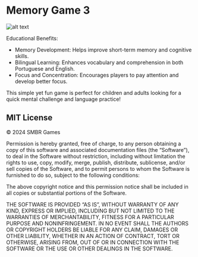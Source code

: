 # Memory Game 3

![alt text](https://cppgames.s3.sa-east-1.amazonaws.com/memory_game3.PNG)


Educational Benefits:
- Memory Development: Helps improve short-term memory and cognitive skills.
- Bilingual Learning: Enhances vocabulary and comprehension in both Portuguese and English.
- Focus and Concentration: Encourages players to pay attention and develop better focus.

This simple yet fun game is perfect for children and adults looking for a quick mental challenge and language practice!


## MIT License
© 2024 SMBR Games

Permission is hereby granted, free of charge, to any person obtaining a copy of this software and associated documentation files (the “Software”), to deal in the Software without restriction, including without limitation the rights to use, copy, modify, merge, publish, distribute, sublicense, and/or sell copies of the Software, and to permit persons to whom the Software is furnished to do so, subject to the following conditions:

The above copyright notice and this permission notice shall be included in all copies or substantial portions of the Software.

THE SOFTWARE IS PROVIDED “AS IS”, WITHOUT WARRANTY OF ANY KIND, EXPRESS OR IMPLIED, INCLUDING BUT NOT LIMITED TO THE WARRANTIES OF MERCHANTABILITY, FITNESS FOR A PARTICULAR PURPOSE AND NONINFRINGEMENT. IN NO EVENT SHALL THE AUTHORS OR COPYRIGHT HOLDERS BE LIABLE FOR ANY CLAIM, DAMAGES OR OTHER LIABILITY, WHETHER IN AN ACTION OF CONTRACT, TORT OR OTHERWISE, ARISING FROM, OUT OF OR IN CONNECTION WITH THE SOFTWARE OR THE USE OR OTHER DEALINGS IN THE SOFTWARE.
